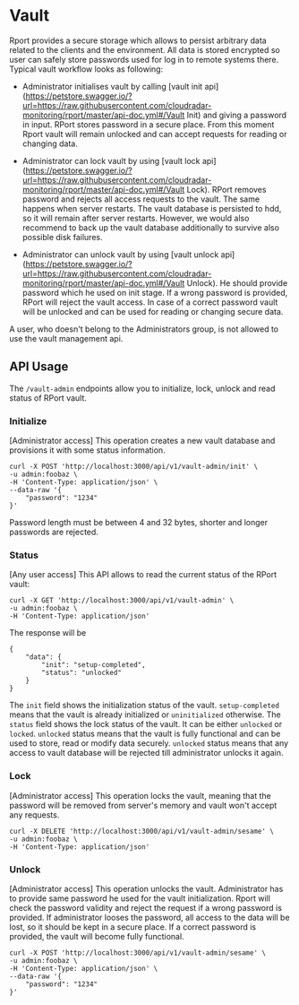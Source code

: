 # Vault
Rport provides a secure storage which allows to persist arbitrary data related to the clients and the environment.
All data is stored encrypted so user can safely store passwords used for log in to remote systems there.
Typical vault workflow looks as following:

- Administrator initialises vault by calling [vault init api](https://petstore.swagger.io/?url=https://raw.githubusercontent.com/cloudradar-monitoring/rport/master/api-doc.yml#/Vault Init)
and giving a password in input. RPort stores password in a secure place. From this moment Rport vault will remain unlocked and can accept requests for reading or changing data.

- Administrator can lock vault by using [vault lock api](https://petstore.swagger.io/?url=https://raw.githubusercontent.com/cloudradar-monitoring/rport/master/api-doc.yml#/Vault Lock).
RPort removes password and rejects all access requests to the vault. The same happens when server restarts. The vault database is persisted to hdd, so it will remain after server restarts. However, we would also recommend to back up the vault database additionally to survive also possible disk failures.

- Administrator can unlock vault by using [vault unlock api](https://petstore.swagger.io/?url=https://raw.githubusercontent.com/cloudradar-monitoring/rport/master/api-doc.yml#/Vault Unlock).
He should provide password which he used on init stage. If a wrong password is provided, RPort will reject the vault access. In case of a correct password vault will be unlocked and can be used for reading or changing secure data.
  
A user, who doesn't belong to the Administrators group, is not allowed to use the vault management api.

## API Usage
The `/vault-admin` endpoints allow you to initialize, lock, unlock and read status of RPort vault.

### Initialize
[Administrator access]
This operation creates a new vault database and provisions it with some status information.

```
curl -X POST 'http://localhost:3000/api/v1/vault-admin/init' \
-u admin:foobaz \
-H 'Content-Type: application/json' \
--data-raw '{
	"password": "1234"
}'
```

Password length must be between 4 and 32 bytes, shorter and longer passwords are rejected.

### Status
[Any user access]
This API allows to read the current status of the RPort vault:

```
curl -X GET 'http://localhost:3000/api/v1/vault-admin' \
-u admin:foobaz \
-H 'Content-Type: application/json'
```

The response will be

```
{
    "data": {
        "init": "setup-completed",
        "status": "unlocked"
    }
}
```

The `init` field shows the initialization status of the vault. `setup-completed` means that the vault is already initialized or `uninitialized` otherwise.
The `status` field shows the lock status of the vault. It can be either `unlocked` or `locked`. `unlocked` status means that the vault is fully functional
and can be used to store, read or modify data securely. `unlocked` status means that any access to vault database will be rejected till administrator unlocks it again.

### Lock
[Administrator access]
This operation locks the vault, meaning that the password will be removed from server's memory and vault won't accept any requests.

```
curl -X DELETE 'http://localhost:3000/api/v1/vault-admin/sesame' \
-u admin:foobaz \
-H 'Content-Type: application/json'
```

### Unlock
[Administrator access]
This operation unlocks the vault. Administrator has to provide same password he used for the vault initialization. Rport will check the password validity and reject the request if a wrong password is provided. If administrator looses the password, all access to the data will be lost, so it should be kept in a secure place. If a correct password is provided, the vault will become fully functional.

```
curl -X POST 'http://localhost:3000/api/v1/vault-admin/sesame' \
-u admin:foobaz \
-H 'Content-Type: application/json' \
--data-raw '{
	"password": "1234"
}'
```

